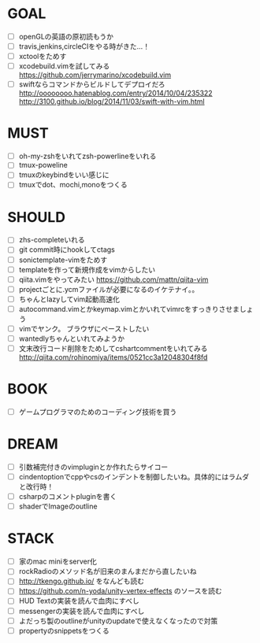 # GOAL

* [ ] openGLの英語の原初読もうか
* [ ] travis,jenkins,circleCIをやる時がきた…！
* [ ] xctoolをためす
* [ ] xcodebuild.vimを試してみる
https://github.com/jerrymarino/xcodebuild.vim
* [ ] swiftならコマンドからビルドしてデプロイだろ
http://oooooooo.hatenablog.com/entry/2014/10/04/235322
http://3100.github.io/blog/2014/11/03/swift-with-vim.html

# MUST

* [ ] oh-my-zshをいれてzsh-powerlineをいれる
* [ ] tmux-poweline
* [ ] tmuxのkeybindをいい感じに
* [ ] tmuxでdot、mochi,monoをつくる

# SHOULD

* [ ] zhs-completeいれる
* [ ] git commit時にhookしてctags
* [ ] sonictemplate-vimをためす
* [ ] templateを作って新規作成をvimからしたい
* [ ] qiita.vimをやってみたい https://github.com/mattn/qiita-vim
* [ ] projectごとに.ycmファイルが必要になるのイケテナイ。。
* [ ] ちゃんとlazyしてvim起動高速化
* [ ] autocommand.vimとかkeymap.vimとかいれてvimrcをすっきりさせましょう
* [ ] vimでヤンク。 ブラウザにペーストしたい
* [ ] wantedlyちゃんといれてみようか
* [ ] 文末改行コード削除をためしてcshartcommentをいれてみる
http://qiita.com/rohinomiya/items/0521cc3a12048304f8fd

# BOOK

* [ ] ゲームプログラマのためのコーディング技術を買う

# DREAM

* [ ] 引数補完付きのvimpluginとか作れたらサイコー
* [ ] cindentoptionでcppやcsのインデントを制御したいね。具体的にはラムダと改行時！
* [ ] csharpのコメントpluginを書く
* [ ] shaderでImageのoutline

# STACK 

* [ ] 家のmac miniをserver化
* [ ] rockRadioのメソッド名が旧来のまんまだから直したいね
* [ ] http://tkengo.github.io/ をなんども読む
* [ ] https://github.com/n-yoda/unity-vertex-effects のソースを読む
* [ ] HUD Textの実装を読んで血肉にすべし
* [ ] messengerの実装を読んで血肉にすべし
* [ ] よだっち製のoutlineがunityのupdateで使えなくなったので対策
* [ ] propertyのsnippetsをつくる
